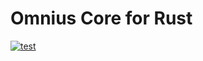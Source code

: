 # Omnius Core for Rust
[![test](https://github.com/omnius-labs/core-rs/actions/workflows/test.yml/badge.svg)](https://github.com/omnius-labs/core-rs/actions/workflows/test.yml)
